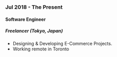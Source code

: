 
### Jul 2018 - The Present

#### Software Engineer

##### Freelancer (Tokyo, Japan) 

- Designing & Developing E-Commerce Projects.
- Working remote in Toronto
